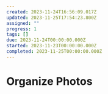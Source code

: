 ```yaml
---
created: 2023-11-24T16:56:09.017Z
updated: 2023-11-25T17:54:23.800Z
assigned: ""
progress: 1
tags: []
due: 2023-11-24T00:00:00.000Z
started: 2023-11-23T00:00:00.000Z
completed: 2023-11-25T00:00:00.000Z
---
```


# Organize Photos
